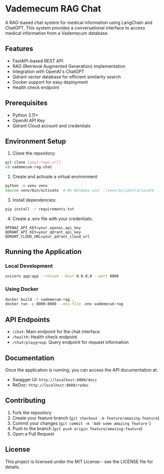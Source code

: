# Vademecum RAG Chat

A RAG-based chat system for medical information using LangChain and ChatGPT. This system provides a conversational interface to access medical information from a Vademecum database.

## Features

- FastAPI-based REST API
- RAG (Retrieval Augmented Generation) implementation
- Integration with OpenAI's ChatGPT
- Qdrant vector database for efficient similarity search
- Docker support for easy deployment
- Health check endpoint

## Prerequisites

- Python 3.11+
- OpenAI API Key
- Qdrant Cloud account and credentials

## Environment Setup

1. Clone the repository:
```bash
git clone [your-repo-url]
cd vademecum-rag-chat
```

2. Create and activate a virtual environment:
```bash
python -m venv venv
source venv/bin/activate  # On Windows use: .\venv\Scripts\activate
```

3. Install dependencies:
```bash
pip install -r requirements.txt
```

4. Create a .env file with your credentials:
```
OPENAI_API_KEY=your_openai_api_key
QDRANT_API_KEY=your_qdrant_api_key
QDRANT_CLOUD_URL=your_qdrant_cloud_url
```

## Running the Application

### Local Development

```bash
uvicorn app:app --reload --host 0.0.0.0 --port 8000
```

### Using Docker

```bash
docker build -t vademecum-rag .
docker run -p 8000:8000 --env-file .env vademecum-rag
```

## API Endpoints

- `/chat`: Main endpoint for the chat interface
- `/health`: Health check endpoint
- `/chat/playgroup`: Query endpoint for request information

## Documentation

Once the application is running, you can access the API documentation at:
- Swagger UI: `http://localhost:8000/docs`
- ReDoc: `http://localhost:8000/redoc`

## Contributing

1. Fork the repository
2. Create your feature branch (`git checkout -b feature/amazing-feature`)
3. Commit your changes (`git commit -m 'Add some amazing feature'`)
4. Push to the branch (`git push origin feature/amazing-feature`)
5. Open a Pull Request

## License

This project is licensed under the MIT License - see the LICENSE file for details.
